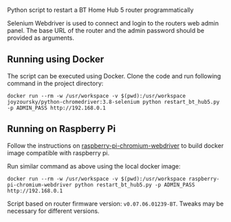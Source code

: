 Python script to restart a BT Home Hub 5 router programmatically

Selenium Webdriver is used to connect and login to the routers web admin panel. The base URL of the router and the admin password should be provided as arguments. 

## Running using Docker
The script can be executed using Docker. Clone the code and run following command in the project directory:
```
docker run --rm -w /usr/workspace -v $(pwd):/usr/workspace joyzoursky/python-chromedriver:3.8-selenium python restart_bt_hub5.py -p ADMIN_PASS http://192.168.0.1
```

## Running on Raspberry Pi
Follow the instructions on [raspberry-pi-chromium-webdriver](https://github.com/ekinsokmen/raspberry-pi-chromium-webdriver) to build docker image compatible with raspberry pi.

Run similar command as above using the local docker image:
```
docker run --rm -w /usr/workspace -v $(pwd):/usr/workspace raspberry-pi-chromium-webdriver python restart_bt_hub5.py -p ADMIN_PASS http://192.168.0.1
```

Script based on router firmware version: `v0.07.06.01239-BT`. Tweaks may be necessary for different versions.
